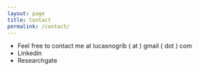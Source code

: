 ```yaml
---
layout: page
title: Contact
permalink: /contact/
---
```



* Feel free to contact me at lucasnogrib ( at ) gmail ( dot ) com
* Linkedin
* Researchgate



